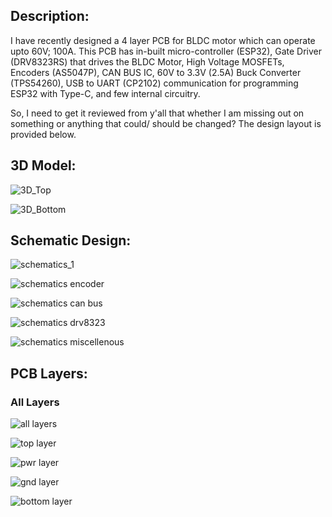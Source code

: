 
## Description:

I have recently designed a 4 layer PCB for BLDC motor which can operate upto 60V; 100A. This PCB has in-built micro-controller (ESP32), Gate Driver (DRV8323RS) that drives the BLDC Motor, High Voltage MOSFETs, Encoders (AS5047P), CAN BUS IC, 60V to 3.3V (2.5A) Buck Converter (TPS54260), USB to UART (CP2102) communication for programming ESP32 with Type-C, and few internal circuitry.

So, I need to get it reviewed from y'all that whether I am missing out on something or anything that could/ should be changed?
The design layout is provided below.

## 3D Model:

![3D_Top](./assets/3D_Top.png)

![3D_Bottom](./assets/3D_Bottom.png)


## Schematic Design:

![schematics_1](./assets/schematics_root.png)

![schematics encoder](./assets/schematics_encoder.png)

![schematics can bus](./assets/schematics_can-bus.png)

![schematics drv8323](./assets/schematics_drv8323.png)

![schematics miscellenous](./assets/schematics_temp-sensor.png)


## PCB Layers:

### All Layers

![all layers](./assets/pcb_all.png)

![top layer](./assets/pcb_fcu.png)

![pwr layer](./assets/pcb_pwr.png)

![gnd layer](./assets/pcb_gnd.png)

![bottom layer](./assets/pcb_bcu.png)
